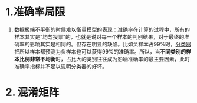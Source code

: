 # 1.准确率局限
1. 数据极端不平衡的时候难以衡量模型的表现：准确率在计算的过程中，所有的样本其实是“均匀投票”的，也就是说对每一个样本的判别结果，对于最终的准确率的影响其实是相同的。但存在明显的缺陷。比如负样本占99%时，[分类器](https://so.csdn.net/so/search?q=%E5%88%86%E7%B1%BB%E5%99%A8&spm=1001.2101.3001.7020)把所以样本都预测为负样本也可以获得99%的准确率。所以，当**不同类别的样本比例非常不均衡**时，占比大的类别往往成为影响准确率的最主要因素，此时准确率指标并不足以说明分类器的好坏。


# 2. 混淆矩阵
